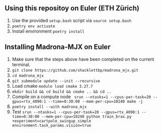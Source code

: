 ## Using this repositoy on Euler (ETH Zürich)
1. Use the provided `setup.bash` script via `source setup.bash`
2. `poetry env activate`
3. Install environment `poetry install`


## Installing Madrona-MJX on Euler
1. Make sure that the steps above have been completed on the current terminal.
2. `git clone https://github.com/shacklettbp/madrona_mjx.git`
3. `cd madrona_mjx`
4. `git submodule update --init --recursive`
5. Load cmake `module load cmake 3.27.7`
6. `mkdir build && cd build && cmake .. && cd ..`
7. Compile on a compute node ` srun --ntasks=1 --cpus-per-task=20 --gpus=rtx_4090:1 --time=0:30:00 --mem-per-cpu=10240 make -j`
8. `poetry install --with madrona_mjx`
9. Test `srun --ntasks=1 --cpus-per-task=20 --gpus=rtx_4090:1 --time=0:30:00 --mem-per-cpu=10240 python train_brax.py +experiment=cartpole_swingup_simple environment.task_params.vision=true`
